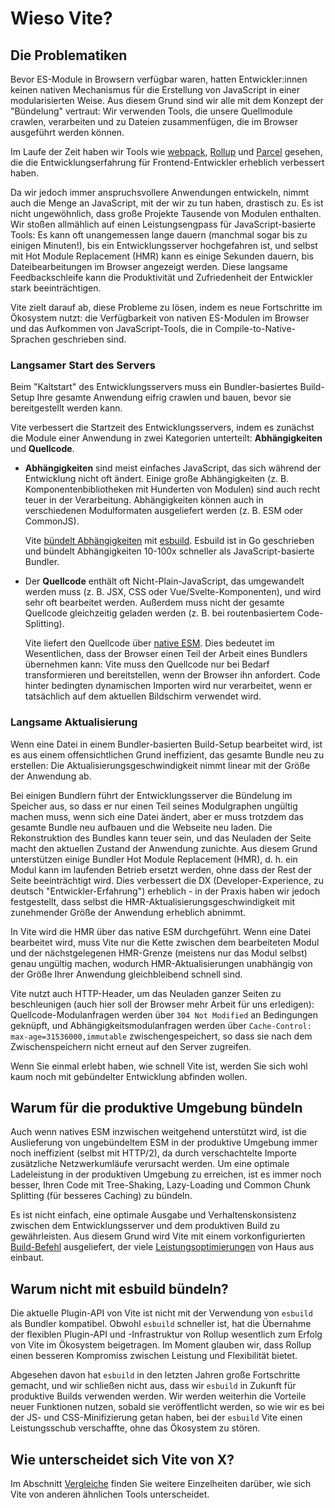 # Wieso Vite?

## Die Problematiken

Bevor ES-Module in Browsern verfügbar waren, hatten Entwickler:innen keinen nativen Mechanismus für die Erstellung von JavaScript in einer modularisierten Weise. Aus diesem Grund sind wir alle mit dem Konzept der "Bündelung" vertraut: Wir verwenden Tools, die unsere Quellmodule crawlen, verarbeiten und zu Dateien zusammenfügen, die im Browser ausgeführt werden können.

Im Laufe der Zeit haben wir Tools wie [webpack](https://webpack.js.org/), [Rollup](https://rollupjs.org) und [Parcel](https://parceljs.org/) gesehen, die die Entwicklungserfahrung für Frontend-Entwickler erheblich verbessert haben.

Da wir jedoch immer anspruchsvollere Anwendungen entwickeln, nimmt auch die Menge an JavaScript, mit der wir zu tun haben, drastisch zu. Es ist nicht ungewöhnlich, dass große Projekte Tausende von Modulen enthalten. Wir stoßen allmählich auf einen Leistungsengpass für JavaScript-basierte Tools: Es kann oft unangemessen lange dauern (manchmal sogar bis zu einigen Minuten!), bis ein Entwicklungsserver hochgefahren ist, und selbst mit Hot Module Replacement (HMR) kann es einige Sekunden dauern, bis Dateibearbeitungen im Browser angezeigt werden. Diese langsame Feedbackschleife kann die Produktivität und Zufriedenheit der Entwickler stark beeinträchtigen.

Vite zielt darauf ab, diese Probleme zu lösen, indem es neue Fortschritte im Ökosystem nutzt: die Verfügbarkeit von nativen ES-Modulen im Browser und das Aufkommen von JavaScript-Tools, die in Compile-to-Native-Sprachen geschrieben sind.

### Langsamer Start des Servers

Beim "Kaltstart" des Entwicklungsservers muss ein Bundler-basiertes Build-Setup Ihre gesamte Anwendung eifrig crawlen und bauen, bevor sie bereitgestellt werden kann.

Vite verbessert die Startzeit des Entwicklungsservers, indem es zunächst die Module einer Anwendung in zwei Kategorien unterteilt: **Abhängigkeiten** und **Quellcode**.

- **Abhängigkeiten** sind meist einfaches JavaScript, das sich während der Entwicklung nicht oft ändert. Einige große Abhängigkeiten (z. B. Komponentenbibliotheken mit Hunderten von Modulen) sind auch recht teuer in der Verarbeitung. Abhängigkeiten können auch in verschiedenen Modulformaten ausgeliefert werden (z. B. ESM oder CommonJS).

  Vite [bündelt Abhängigkeiten](./dep-pre-bundling) mit [esbuild](https://esbuild.github.io/). Esbuild ist in Go geschrieben und bündelt Abhängigkeiten 10-100x schneller als JavaScript-basierte Bundler.

- Der **Quellcode** enthält oft Nicht-Plain-JavaScript, das umgewandelt werden muss (z. B. JSX, CSS oder Vue/Svelte-Komponenten), und wird sehr oft bearbeitet werden. Außerdem muss nicht der gesamte Quellcode gleichzeitig geladen werden (z. B. bei routenbasiertem Code-Splitting).

  Vite liefert den Quellcode über [native ESM](https://developer.mozilla.org/en-US/docs/Web/JavaScript/Guide/Modules). Dies bedeutet im Wesentlichen, dass der Browser einen Teil der Arbeit eines Bundlers übernehmen kann: Vite muss den Quellcode nur bei Bedarf transformieren und bereitstellen, wenn der Browser ihn anfordert. Code hinter bedingten dynamischen Importen wird nur verarbeitet, wenn er tatsächlich auf dem aktuellen Bildschirm verwendet wird.

<script setup>
import bundlerSvg from '../images/bundler.svg?raw'
import esmSvg from '../images/esm.svg?raw'
</script>
<svg-image :svg="bundlerSvg" />
<svg-image :svg="esmSvg" />

### Langsame Aktualisierung

Wenn eine Datei in einem Bundler-basierten Build-Setup bearbeitet wird, ist es aus einem offensichtlichen Grund ineffizient, das gesamte Bundle neu zu erstellen: Die Aktualisierungsgeschwindigkeit nimmt linear mit der Größe der Anwendung ab.

Bei einigen Bundlern führt der Entwicklungsserver die Bündelung im Speicher aus, so dass er nur einen Teil seines Modulgraphen ungültig machen muss, wenn sich eine Datei ändert, aber er muss trotzdem das gesamte Bundle neu aufbauen und die Webseite neu laden. Die Rekonstruktion des Bundles kann teuer sein, und das Neuladen der Seite macht den aktuellen Zustand der Anwendung zunichte. Aus diesem Grund unterstützen einige Bundler Hot Module Replacement (HMR), d. h. ein Modul kann im laufenden Betrieb ersetzt werden, ohne dass der Rest der Seite beeinträchtigt wird. Dies verbessert die DX (Developer-Experience, zu deutsch "Entwickler-Erfahrung") erheblich - in der Praxis haben wir jedoch festgestellt, dass selbst die HMR-Aktualisierungsgeschwindigkeit mit zunehmender Größe der Anwendung erheblich abnimmt.

In Vite wird die HMR über das native ESM durchgeführt. Wenn eine Datei bearbeitet wird, muss Vite nur die Kette zwischen dem bearbeiteten Modul und der nächstgelegenen HMR-Grenze (meistens nur das Modul selbst) genau ungültig machen, wodurch HMR-Aktualisierungen unabhängig von der Größe Ihrer Anwendung gleichbleibend schnell sind.

Vite nutzt auch HTTP-Header, um das Neuladen ganzer Seiten zu beschleunigen (auch hier soll der Browser mehr Arbeit für uns erledigen): Quellcode-Modulanfragen werden über `304 Not Modified` an Bedingungen geknüpft, und Abhängigkeitsmodulanfragen werden über `Cache-Control: max-age=31536000,immutable` zwischengespeichert, so dass sie nach dem Zwischenspeichern nicht erneut auf den Server zugreifen.

Wenn Sie einmal erlebt haben, wie schnell Vite ist, werden Sie sich wohl kaum noch mit gebündelter Entwicklung abfinden wollen.

## Warum für die produktive Umgebung bündeln

Auch wenn natives ESM inzwischen weitgehend unterstützt wird, ist die Auslieferung von ungebündeltem ESM in der produktive Umgebung immer noch ineffizient (selbst mit HTTP/2), da durch verschachtelte Importe zusätzliche Netzwerkumläufe verursacht werden. Um eine optimale Ladeleistung in der produktiven Umgebung zu erreichen, ist es immer noch besser, Ihren Code mit Tree-Shaking, Lazy-Loading und Common Chunk Splitting (für besseres Caching) zu bündeln.

Es ist nicht einfach, eine optimale Ausgabe und Verhaltenskonsistenz zwischen dem Entwicklungsserver und dem produktiven Build zu gewährleisten. Aus diesem Grund wird Vite mit einem vorkonfigurierten [Build-Befehl](./build) ausgeliefert, der viele [Leistungsoptimierungen](./features#build-optimizations) von Haus aus einbaut.

## Warum nicht mit esbuild bündeln?

Die aktuelle Plugin-API von Vite ist nicht mit der Verwendung von `esbuild` als Bundler kompatibel. Obwohl `esbuild` schneller ist, hat die Übernahme der flexiblen Plugin-API und -Infrastruktur von Rollup wesentlich zum Erfolg von Vite im Ökosystem beigetragen. Im Moment glauben wir, dass Rollup einen besseren Kompromiss zwischen Leistung und Flexibilität bietet.

Abgesehen davon hat `esbuild` in den letzten Jahren große Fortschritte gemacht, und wir schließen nicht aus, dass wir `esbuild` in Zukunft für produktive Builds verwenden werden. Wir werden weiterhin die Vorteile neuer Funktionen nutzen, sobald sie veröffentlicht werden, so wie wir es bei der JS- und CSS-Minifizierung getan haben, bei der `esbuild` Vite einen Leistungsschub verschaffte, ohne das Ökosystem zu stören.

## Wie unterscheidet sich Vite von X?

Im Abschnitt [Vergleiche](./comparisons) finden Sie weitere Einzelheiten darüber, wie sich Vite von anderen ähnlichen Tools unterscheidet.
